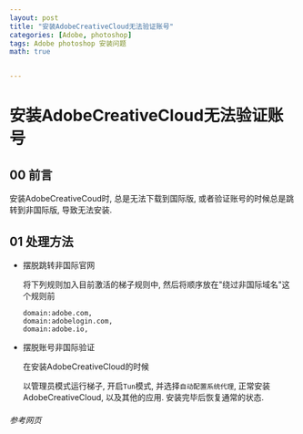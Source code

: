 ```yaml
---
layout: post
title: "安装AdobeCreativeCloud无法验证账号"
categories: [Adobe, photoshop]
tags: Adobe photoshop 安装问题
math: true


---
```


# 安装AdobeCreativeCloud无法验证账号

## 00 前言

安装AdobeCreativeCoud时, 总是无法下载到国际版, 或者验证账号的时候总是跳转到非国际版, 导致无法安装.

## 01 处理方法

- 摆脱跳转非国际官网

  将下列规则加入目前激活的梯子规则中, 然后将顺序放在"绕过非国际域名"这个规则前

  ```
  domain:adobe.com,
  domain:adobelogin.com,
  domain:adobe.io,
  ```

- 摆脱账号非国际验证

  在安装AdobeCreativeCloud的时候

  以管理员模式运行梯子, 开启`Tun`模式, 并选择`自动配置系统代理`, 正常安装AdobeCreativeCloud, 以及其他的应用. 安装完毕后恢复通常的状态.



###### 参考网页
